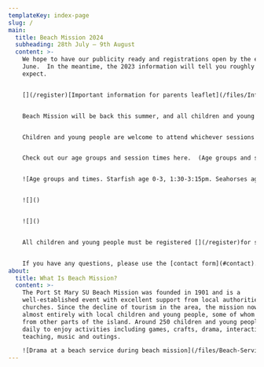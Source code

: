 ```yaml
---
templateKey: index-page
slug: /
main:
  title: Beach Mission 2024
  subheading: 28th July – 9th August
  content: >-
    W﻿e hope to have our publicity ready and registrations open by the end of
    June.  In the meantime, the 2023 information will tell you roughly what to
    expect.


    [](/register)[Important information for parents leaflet](/files/InformationForParents2023.pdf)  


    Beach Mission will be back this summer, and all children and young people will be welcome to join in. There will be activities every weekday for 0-17 year olds in six different age groups. Everyone is welcome, and activities are free (apart from a contribution for the outing). Activities include games, crafts, competitions, an outing, and interactive Bible based activities appropriate for each age group.


    Children and young people are welcome to attend whichever sessions they wish - we don't need to know in advance which sessions they will be coming to.


    Check out our age groups and session times here.  (Age groups and session times will remain the same for 2024, but locations may be adjusted nearer the time)


    ![Age groups and times. Starfish age 0-3, 1:30-3:15pm. Seahorses age 4-5s, 1:30-3:15pm. Turtles age 6-7s, 10-11:45am and 1:30-3:15pm. Narwhals age 8-10s, 10-11:45am, 1:30-3:15pm, and 7:30-8:45pm. Sharks age 11-12s, 10-11:45am, 1:30-3:15pm, and 7:30-8:45pm. Deckers age 13-17s, 10-11:45am, 1:30-3:15pm, and 7:30-9:45pm. The Lighthouse for adults and children not at other groups. 10:45-11:45am.](/files/age-groups-session-times-2023.jpg "Age group times")


    ![]()


    ![]()


    All children and young people must be registered [](/register)for safeguarding reasons and to give us contact details and other important information.  Registration will be open in July.


    If you have any questions, please use the [contact form](#contact).
about:
  title: What Is Beach Mission?
  content: >-
    The Port St Mary SU Beach Mission was founded in 1901 and is a
    well-established event with excellent support from local authorities and
    churches. Since the decline of tourism in the area, the mission now works
    almost entirely with local children and young people, some of whom travel
    from other parts of the island. Around 250 children and young people attend
    daily to enjoy activities including games, crafts, drama, interactive Bible
    teaching, music and outings.

    ![Drama at a beach service during beach mission](/files/Beach-Service-drama.jpg)
---
```

